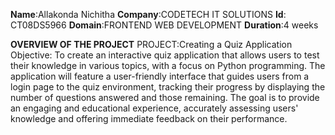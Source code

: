 **Name**:Allakonda Nichitha
**Company**:CODETECH IT SOLUTIONS
**Id**: CT08DS5966
**Domain**:FRONTEND WEB DEVELOPMENT 
**Duration**:4 weeks


**OVERVIEW OF THE PROJECT**
PROJECT:Creating a Quiz Application 
Objective:
To create an interactive quiz application that allows users to test their knowledge in various topics, 
with a focus on Python programming. The application will feature a user-friendly interface that guides 
users from a login page to the quiz environment, tracking their progress by displaying the number of 
questions answered and those remaining. The goal is to provide an engaging and educational experience,
accurately assessing users' knowledge and offering immediate feedback on their performance.





